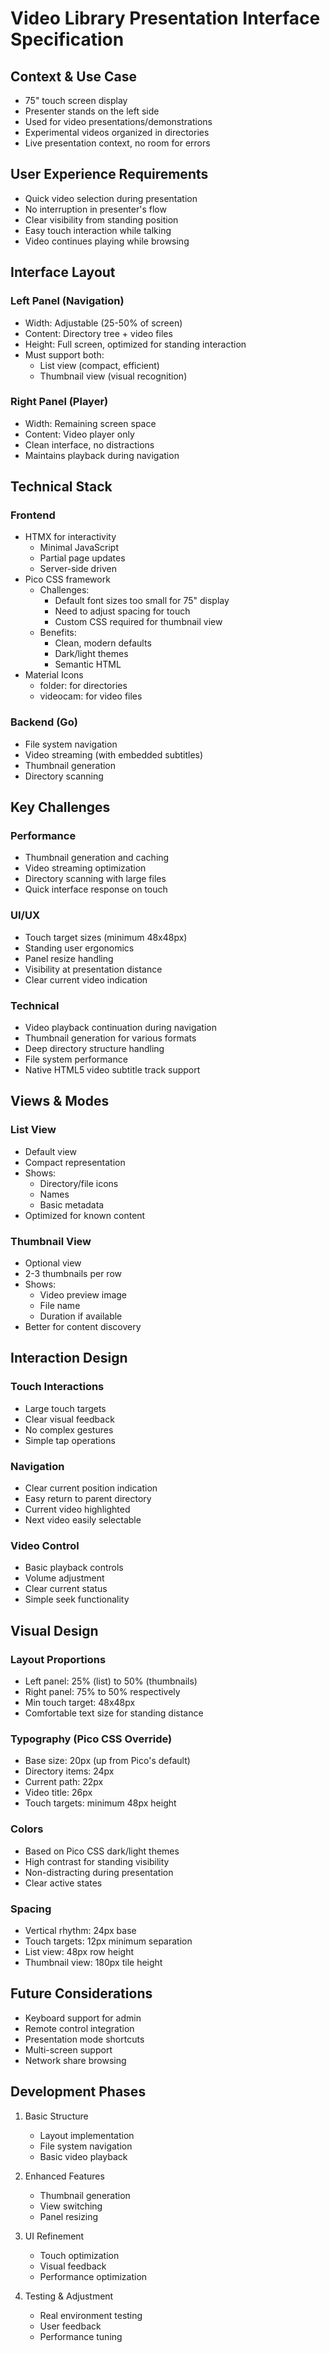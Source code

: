 # Video Library Presentation Interface Specification

## Context & Use Case

- 75" touch screen display
- Presenter stands on the left side
- Used for video presentations/demonstrations
- Experimental videos organized in directories
- Live presentation context, no room for errors

## User Experience Requirements

- Quick video selection during presentation
- No interruption in presenter's flow
- Clear visibility from standing position
- Easy touch interaction while talking
- Video continues playing while browsing

## Interface Layout

### Left Panel (Navigation)

- Width: Adjustable (25-50% of screen)
- Content: Directory tree + video files
- Height: Full screen, optimized for standing interaction
- Must support both:
  - List view (compact, efficient)
  - Thumbnail view (visual recognition)

### Right Panel (Player)

- Width: Remaining screen space
- Content: Video player only
- Clean interface, no distractions
- Maintains playback during navigation

## Technical Stack

### Frontend

- HTMX for interactivity
  - Minimal JavaScript
  - Partial page updates
  - Server-side driven
- Pico CSS framework
  - Challenges:
    - Default font sizes too small for 75" display
    - Need to adjust spacing for touch
    - Custom CSS required for thumbnail view
  - Benefits:
    - Clean, modern defaults
    - Dark/light themes
    - Semantic HTML
- Material Icons
  - folder: for directories
  - videocam: for video files

### Backend (Go)

- File system navigation
- Video streaming (with embedded subtitles)
- Thumbnail generation
- Directory scanning

## Key Challenges

### Performance

- Thumbnail generation and caching
- Video streaming optimization
- Directory scanning with large files
- Quick interface response on touch

### UI/UX

- Touch target sizes (minimum 48x48px)
- Standing user ergonomics
- Panel resize handling
- Visibility at presentation distance
- Clear current video indication

### Technical
- Video playback continuation during navigation
- Thumbnail generation for various formats
- Deep directory structure handling
- File system performance
- Native HTML5 video subtitle track support

## Views & Modes

### List View

- Default view
- Compact representation
- Shows:
  - Directory/file icons
  - Names
  - Basic metadata
- Optimized for known content

### Thumbnail View

- Optional view
- 2-3 thumbnails per row
- Shows:
  - Video preview image
  - File name
  - Duration if available
- Better for content discovery

## Interaction Design

### Touch Interactions

- Large touch targets
- Clear visual feedback
- No complex gestures
- Simple tap operations

### Navigation

- Clear current position indication
- Easy return to parent directory
- Current video highlighted
- Next video easily selectable

### Video Control

- Basic playback controls
- Volume adjustment
- Clear current status
- Simple seek functionality

## Visual Design

### Layout Proportions

- Left panel: 25% (list) to 50% (thumbnails)
- Right panel: 75% to 50% respectively
- Min touch target: 48x48px
- Comfortable text size for standing distance

### Typography (Pico CSS Override)

- Base size: 20px (up from Pico's default)
- Directory items: 24px
- Current path: 22px
- Video title: 26px
- Touch targets: minimum 48px height

### Colors

- Based on Pico CSS dark/light themes
- High contrast for standing visibility
- Non-distracting during presentation
- Clear active states

### Spacing

- Vertical rhythm: 24px base
- Touch targets: 12px minimum separation
- List view: 48px row height
- Thumbnail view: 180px tile height

## Future Considerations

- Keyboard support for admin
- Remote control integration
- Presentation mode shortcuts
- Multi-screen support
- Network share browsing

## Development Phases

1. Basic Structure
   - Layout implementation
   - File system navigation
   - Basic video playback

2. Enhanced Features
   - Thumbnail generation
   - View switching
   - Panel resizing

3. UI Refinement
   - Touch optimization
   - Visual feedback
   - Performance optimization

4. Testing & Adjustment
   - Real environment testing
   - User feedback
   - Performance tuning

